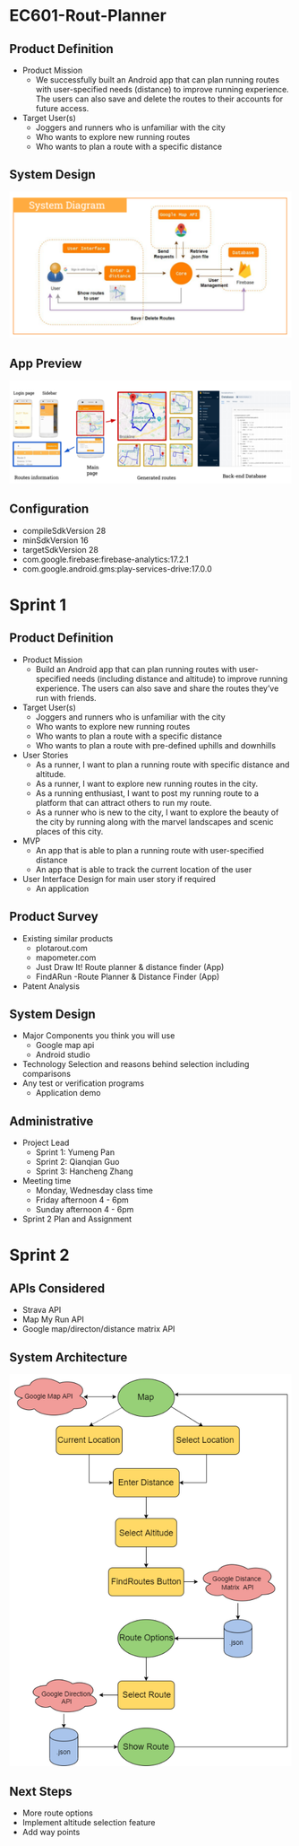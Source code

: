 # EC601-Rout-Planner

## Product Definition
* Product Mission
  * We successfully built an Android app that can plan running routes with user-specified needs (distance) to improve running experience. The users can also save and delete the routes to their accounts for future access. 
* Target User(s)
  * Joggers and runners who is unfamiliar with the city 
  * Who wants to explore new running routes 
  * Who wants to plan a route with a specific distance
  
## System Design
![sys](sys.png)

## App Preview
![prev](prev.png)


## Configuration
* compileSdkVersion 28
* minSdkVersion 16
* targetSdkVersion 28
* com.google.firebase:firebase-analytics:17.2.1
* com.google.android.gms:play-services-drive:17.0.0



# Sprint 1

## Product Definition
* Product Mission
  * Build an Android app that can plan running routes with user-specified needs (including distance and altitude) to improve running experience. The users can also save and share the routes they’ve run with friends. 
* Target User(s)
  * Joggers and runners who is unfamiliar with the city 
  * Who wants to explore new running routes 
  * Who wants to plan a route with a specific distance
  * Who wants to plan a route with pre-defined uphills and downhills  
* User Stories
  * As a runner, I want to plan a running route with specific distance and altitude.
  * As a runner, I want to explore new running routes in the city. 
  * As a running enthusiast, I want to post my running route to a platform that can attract others to run my route. 
  * As a runner who is new to the city, I want to explore the beauty of the city by running along with the marvel landscapes and scenic places of this city.
* MVP
  * An app that is able to plan a running route with user-specified distance    
  * An app that is able to track the current location of the user 
* User Interface Design for main user story if required
  * An application

## Product Survey
* Existing similar products
  * plotarout.com 
  * mapometer.com
  * Just Draw It! Route planner & distance finder (App)
  * FindARun -Route Planner & Distance Finder (App)
* Patent Analysis
 
## System Design
* Major Components you think you will use
  * Google map api
  * Android studio
* Technology Selection and reasons behind selection including comparisons
* Any test or verification programs
  * Application demo 

## Administrative
* Project Lead
  * Sprint 1: Yumeng Pan
  * Sprint 2: Qianqian Guo
  * Sprint 3: Hancheng Zhang
* Meeting time
  * Monday, Wednesday class time 
  * Friday afternoon 4 - 6pm
  * Sunday afternoon 4 - 6pm
* Sprint 2 Plan and Assignment 



# Sprint 2

## APIs Considered
* Strava API
* Map My Run API
* Google map/directon/distance matrix API

## System Architecture
![SystemArch](SystemArchitecture.png)

## Next Steps
* More route options
* Implement altitude selection feature
* Add way points

